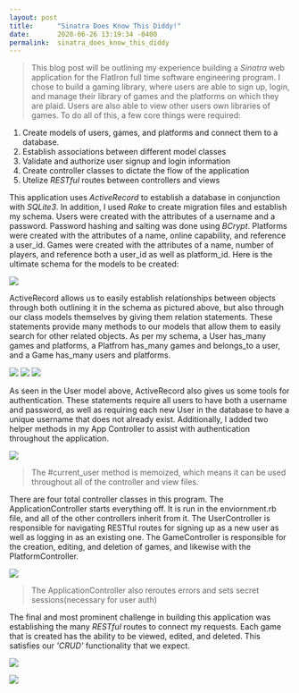 ```yaml
---
layout: post
title:      "Sinatra Does Know This Diddy!"
date:       2020-06-26 13:19:34 -0400
permalink:  sinatra_does_know_this_diddy
---
```


> 
> This blog post will be outlining my experience building a *Sinatra* web application for the FlatIron full time software engineering program. I chose to build a gaming library, where users are able to sign up, login, and manage their library of games and the platforms on which they are plaid. Users are also able to view other users own libraries of games. To do all of this, a few core things were required:

1. Create models of users, games, and platforms and connect them to a database.
2. Establish associations between different model classes
3. Validate and authorize user signup and login information
4. Create controller classes to dictate the flow of the application
5. Utelize *RESTful* routes between controllers and views

This application uses *ActiveRecord* to establish a database in conjunction with *SQLite3*. In addition, I used *Rake* to create migration files and establish my schema. Users were created with the attributes of a username and a password. Password hashing and salting was done using *BCrypt*. Platforms were created with the attributes of a name, online capability, and reference a user_id. Games were created with the attributes of a name, number of players, and reference both a user_id as well as platform_id. Here is the ultimate schema for the models to be created:

![](https://i.imgur.com/RafvYf3.png)

ActiveRecord allows us to easily establish relationships between objects through both outlining it in the schema as pictured above, but also through our class models themselves by giving them relation statements. These statements provide many methods to our models that allow them to easily search for other related objects. As per my schema, a User has_many games and platforms, a Platfrom has_many games and belongs_to a user, and a Game has_many users and platforms.

![](https://imgur.com/e0f1cHK.png)
![](https://imgur.com/TA498DY.png)
![](https://imgur.com/pU2hP2G.png) 


As seen in the User model above, ActiveRecord also gives us some tools for authentication. These statements require all users to have both a username and password, as well as requiring each new User in the database to have a unique username that does not already exist. Additionally, I added two helper methods in my App Controller to assist with authentication throughout the application.

![](https://imgur.com/fgmqbpx.png)
> The #current_user method is memoized, which means it can be used throughout all of the controller and view files.
> 

There are four total controller classes in this program. The ApplicationController starts everything off. It is run in the enviornment.rb file, and all of the other controllers inherit from it. The UserController is responsible for navigating RESTful routes for signing up as a new user as well as logging in as an existing one. The GameController is responsible for the creation, editing, and deletion of games, and likewise with the PlatformController.

![](https://imgur.com/LEy3qiv.png)
> The ApplicationController also reroutes errors and sets secret sessions(necessary for user auth)
> 

The final and most prominent challenge in building this application was establishing the many *RESTful* routes to connect my requests. Each game that is created has the ability to be viewed, edited, and deleted. This satisfies our *'CRUD'* functionality that we expect.

![](https://imgur.com/ubLkedk.png)

![](https://imgur.com/YuPNaIn.png)




